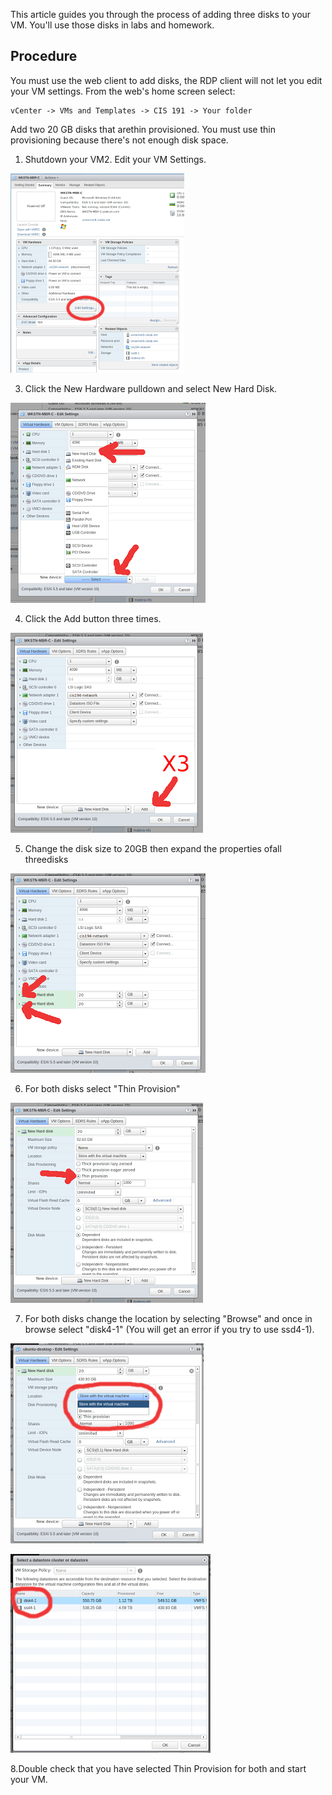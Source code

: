 This article guides you through the process of adding three disks to your VM. You'll use those disks in labs and homework.

## Procedure 

You must use the web client to add disks, the RDP client will not let you edit your VM settings. From the web's home screen select:

```
vCenter -> VMs and Templates -> CIS 191 -> Your folder
```

Add two 20 GB disks that arethin provisioned. You must use thin provisioning because there's not enough disk space.
1. Shutdown your VM2. Edit your VM Settings.

![image](../images/edit_settingscef9.png)



3. Click the New Hardware pulldown and select New Hard Disk.

![image](../images/new_hard_disk339d.png)



4. Click the Add button three times.

![image](../images/add_three_disksb313.png)



5. Change the disk size to 20GB then expand the properties ofall threedisks

![image](../images/expand_properties339d.png)



6. For both disks select "Thin Provision"

![image](../images/thin_provisionb313.png)



7. For both disks change the location by selecting "Browse" and once in browse select "disk4-1" (You will get an error if you try to use ssd4-1).

![image](../images/storage_browse4107.png)





![image](../images/disk4_1ca12.png)



8.Double check that you have selected Thin Provision for both and start your VM.
